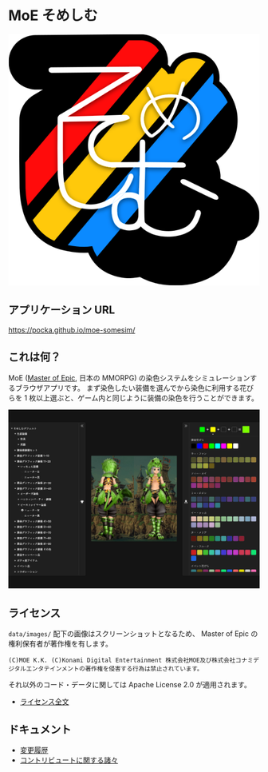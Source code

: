# MoE そめしむ

![そめしむロゴ](./docs/logo.svg)

## アプリケーション URL

<https://pocka.github.io/moe-somesim/>

## これは何？

MoE ([Master of Epic](http://moepic.com), 日本の MMORPG) の染色システムをシミュレーションするブラウザアプリです。
まず染色したい装備を選んでから染色に利用する花びらを 1 枚以上選ぶと、ゲーム内と同じように装備の染色を行うことができます。

![そめしむ動作画面](./docs/screenshot.png)

## ライセンス

`data/images/` 配下の画像はスクリーンショットとなるため、 Master of Epic の権利保有者が著作権を有します。

```
(C)MOE K.K. (C)Konami Digital Entertainment 株式会社MOE及び株式会社コナミデジタルエンタテインメントの著作権を侵害する行為は禁止されています。
```

それ以外のコード・データに関しては Apache License 2.0 が適用されます。

- [ライセンス全文](./LICENSE)

## ドキュメント

- [変更履歴](./CHANGELOG.md)
- [コントリビュートに関する諸々](./CONTRIBUTING.md)
